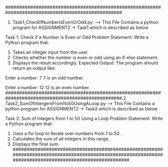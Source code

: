 ##################################################################################################
1. Task1_CheckIfNumberIsEvenOrOdd.py:
	--> This File Contains a python program for ASSIGNMENT2 -> Task1 which is described as below

Task 1: Check if a Number is Even or Odd
Problem Statement:  Write a Python program that:
1. 	Takes an integer input from the user.
2. 	Checks whether the number is even or odd using an if-else statement.
3. 	Displays the result accordingly.
Expected Output:
The program should return an output like:

Enter a number: 7
7 is an odd number.

Enter a number: 12
12 is an even number.
##################################################################################################
2. Task2_SumOfIntergersFrom1to50UsingALoop.py 
	--> This File Contains a python program for ASSIGNMENT2 -> Task2 which is described as below

Task 2: Sum of Integers from 1 to 50 Using a Loop
Problem Statement: Write a Python program that:
1.   Uses a for loop to iterate over numbers from 1 to 50.
2.   Calculates the sum of all integers in this range.
3.   Displays the final sum.
######################################################################################################################################################